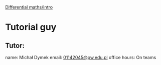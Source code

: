 [Differential maths/Intro](Differential%20maths/Intro)

# Tutorial guy

## Tutor:
name: Michał Dymek
email: 01142045@pw.edu.pl
office hours: On teams
